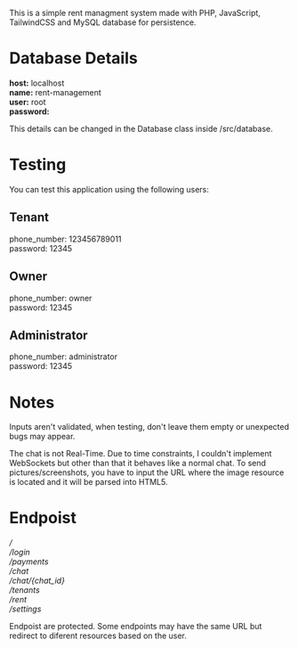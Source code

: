 This is a simple rent managment system made with PHP, JavaScript, TailwindCSS and MySQL database for persistence.

# Database Details

**host:** localhost <br />
**name:** rent-management <br />
**user:** root <br />
**password:**

This details can be changed in the Database class inside /src/database.

# Testing

You can test this application using the following users:

## Tenant

phone_number: 123456789011 <br />
password: 12345 

## Owner

phone_number: owner <br />
password: 12345

## Administrator

phone_number: administrator <br />
password: 12345 

# Notes

Inputs aren't validated, when testing, don't leave them empty or unexpected bugs may appear.

The chat is not Real-Time. Due to time constraints, I couldn't implement WebSockets but other than that it behaves like a normal chat. To send pictures/screenshots, you have to input the URL where the image resource is located and it will be parsed into HTML5.

# Endpoist

*/* <br />
*/login* <br />
*/payments* <br />
*/chat* <br />
*/chat/{chat_id}* <br />
*/tenants* <br />
*/rent* <br />
*/settings* <br />

Endpoist are protected. Some endpoints may have the same URL but redirect to diferent resources based on the user.

